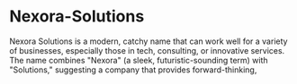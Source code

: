 # Nexora-Solutions
Nexora Solutions is a modern, catchy name that can work well for a variety of businesses, especially those in tech, consulting, or innovative services. The name combines "Nexora" (a sleek, futuristic-sounding term) with "Solutions," suggesting a company that provides forward-thinking, 
